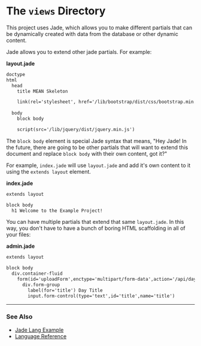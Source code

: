 The `views` Directory
=====================

This project uses Jade, which allows you to make different partials that can be dynamically created with data from the database or other dynamic content.

Jade allows you to extend other jade partials. For example:

**layout.jade**
```html
doctype
html
  head
    title MEAN Skeleton

    link(rel='stylesheet', href='/lib/bootstrap/dist/css/bootstrap.min.css')
    
  body
    block body

    script(src='/lib/jquery/dist/jquery.min.js')
```

The `block body` element is special Jade syntax that means, "Hey Jade! In the future, there are going to be other partials that will want to extend this document and replace `block body` with their own content, got it?"

For example, `index.jade` will use `layout.jade` and add it's own content to it using the `extends layout` element.

**index.jade**
```html
extends layout

block body
  h1 Welcome to the Example Project!
```

You can have multiple partials that extend that same `layout.jade`. In this way, you don't have to have a bunch of boring HTML scaffolding in all of your files:

**admin.jade**
```html
extends layout

block body
  div.container-fluid
    form(id='uploadForm',enctype='multipart/form-data',action='/api/days',method='post')
      div.form-group
        label(for='title') Day Title
        input.form-control(type='text',id='title',name='title')
```

------------------------

### See Also ###

+ [Jade Lang Example](http://jade-lang.com/)
+ [Language Reference](http://jade-lang.com/reference/attributes/)